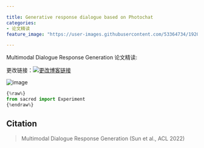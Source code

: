 ```yaml
---

title: Generative response dialogue based on Photochat
categories:
- 论文精读
feature_image: "https://user-images.githubusercontent.com/53364734/192078882-190b1b14-a1ee-4590-ac1f-56ac81ffeb56.png"

---
```

 Multimodal Dialogue Response Generation 论文精读:
<!-- more -->

更改链接：[![更改博客链接](https://user-images.githubusercontent.com/53364734/192180297-c1654533-eb5f-4bf9-aa9f-ab830208a5e3.png)](https://github.com/lizeyujack/lizeyujack.github.io/edit/main/_posts/2022-10-12-example-post-22.md)

![image](https://user-images.githubusercontent.com/53364734/195272283-3c736500-af6f-4189-815a-17b479007c50.png)

```python
{%raw%}
from sacred import Experiment
{%endraw%}
```

## Citation
> Multimodal Dialogue Response Generation (Sun et al., ACL 2022)
